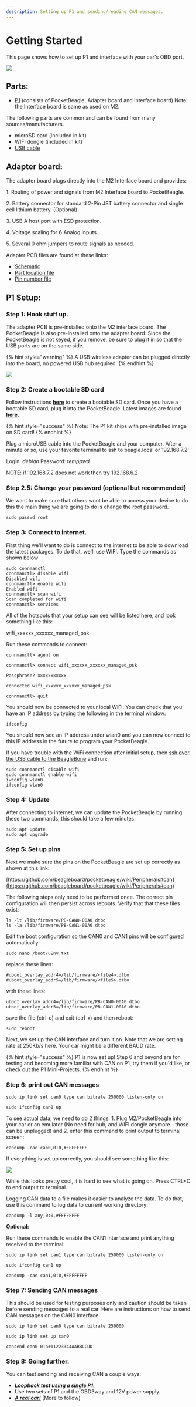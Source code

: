 ```yaml
---
description: Setting up P1 and sending/reading CAN messages.
---
```


# Getting Started

This page shows how to set up P1 and interface with your car's OBD port.&#x20;

![](../../.gitbook/assets/IMG\_6758.JPG)

## Parts:

* [P1](https://www.macchina.cc/catalog/p1-boards/p1-under-dash) (consists of PocketBeagle, Adapter board and Interface board) Note: the Interface board is same as used on M2.

The following parts are common and can be found from many sources/manufacturers.&#x20;

* microSD card (included in kit)
* WIFI dongle (included in kit)
* [USB cable](https://www.macchina.cc/catalog/cables/usb-micro-b-20-cable-5-pin-2824awg-gold-plated-black-15ft)

## Adapter board:

The adapter board plugs directly into the M2 Interface board and provides:&#x20;

1\. Routing of power and signals from M2 Interface board to PocketBeagle.&#x20;

2\. Battery connector for standard 2-Pin JST battery connector and single cell lithium battery. (Optional)

3\. USB A host port with ESD protection.&#x20;

4\. Voltage scaling for 6 Analog inputs.&#x20;

5\. Several 0 ohm jumpers to route signals as needed.



Adapter PCB files are found at these links:

* [Schematic](https://github.com/macchina/p1-hardware/blob/master/SCH-01010%20R1%20SCHEM.PDF)
* [Part location file](https://github.com/macchina/p1-hardware/blob/master/PCB-01010%20R1%20COMPONENT%20LOCATOR%20CLOSE%20UP.PDF)
* [Pin number file](https://github.com/macchina/p1-hardware/blob/master/PCB-01010%20R1%20PIN%20NUMBER%20CHART.PDF)

## P1 Setup:

### Step 1: Hook stuff up.

The adapter PCB is pre-installed onto the M2 interface board. The PocketBeagle is also pre-installed onto the adapter board. Since the PocketBeagle is not keyed, if you remove, be sure to plug it in so that the USB ports are on the same side.

{% hint style="warning" %}
A USB wireless adapter can be plugged directly into the board, no powered USB hub required.
{% endhint %}



![](../../.gitbook/assets/IMG\_6754.JPG)

### Step 2: Create a bootable SD card

Follow instructions [**here**](https://beagleboard.org/getting-started) to create a bootable SD card. Once you have a bootable SD card, plug it into the PocketBeagle. Latest images are found [**here**](https://beagleboard.org/latest-images)**.**

{% hint style="success" %}
Note: The P1 kit ships with pre-installed image on SD card! &#x20;
{% endhint %}

Plug a microUSB cable into the PocketBeagle and your computer. After a minute or so, use your favorite terminal to ssh to beagle.local or 192.168.7.2:

Login: _debian_ Password: _temppwd_

[NOTE: if 192.168.7.2 does not work then try 192.168.6.2](https://beagleboard.org/getting-started#step2)

### Step 2.5: Change your password (optional but recommended)

We want to make sure that others wont be able to access your device to do this the main thing we are going to do is change the root password.

```
sudo passwd root
```

### Step 3: Connect to internet.

First thing we'll want to do is connect to the internet to be able to download the latest packages. To do that, we'll use WIFI. Type the commands as shown below

```
sudo connmanctl
connmanctl> disable wifi
Disabled wifi
connmanctl> enable wifi
Enabled wifi
connmanctl> scan wifi
Scan completed for wifi
connmanctl> services
```

All of the hotspots that your setup can see will be listed here, and look something like this:

wifi\_xxxxxx\_xxxxxx\_managed\_psk

Run these commands to connect:

```
connmanctl> agent on

connmanctl> connect wifi_xxxxxx_xxxxxx_managed_psk

Passphrase? xxxxxxxxxxx

connected wifi_xxxxxx_xxxxxx_managed_psk

connmanctl> quit
```

You should now be connected to your local WiFi. You can check that you have an IP address by typing the following in the terminal window:

```
ifconfig
```

You should now see an IP address under wlan0 and you can now connect to this IP address in the future to program your PocketBeagle.

If you have trouble with the WiFi connection after initial setup, then [ssh over the USB cable to the BeagleBone](https://beagleboard.org/static/beaglebone/latest/README.htm#step2) and run:

```
sudo connmanctl disable wifi
sudo connmanctl enable wifi
iwconfig wlan0
ifconfig wlan0 
```

### Step 4: Update

After connecting to internet, we can update the PocketBeagle by running these two commands, this should take a few minutes.

```
sudo apt update
sudo apt upgrade
```

### Step 5: Set up pins

Next we make sure the pins on the PocketBeagle are set up correctly as shown at this link:

[https://github.com/beagleboard/pocketbeagle/wiki/Peripherals#can](https://github.com/beagleboard/pocketbeagle/wiki/Peripherals#can)

The following steps only need to be performed once.  The correct pin configuration will then persist across reboots.  Verify that that these files exist:

```
ls -lt /lib/firmware/PB-CAN0-00A0.dtbo
ls -la /lib/firmware/PB-CAN1-00A0.dtbo
```

Edit the boot configuration so the CAN0 and CAN1 pins will be configured automatically:

```
sudo nano /boot/uEnv.txt
```

replace these lines:

```
#uboot_overlay_addr4=/lib/firmware/<file4>.dtbo
#uboot_overlay_addr5=/lib/firmware/<file5>.dtbo
```

with these lines:

```
uboot_overlay_addr4=/lib/firmware/PB-CAN0-00A0.dtbo
uboot_overlay_addr5=/lib/firmware/PB-CAN1-00A0.dtbo
```

save the file (ctrl-o) and exit (ctrl-x) and then reboot:

```
sudo reboot
```

Next, we set up the CAN interface and turn it on. Note that we are setting rate at 250Kb/s here. Your car might be a different BAUD rate.

{% hint style="success" %}
P1 is now set up! Step 6 and beyond are for testing and becoming more familiar with CAN on P1, try them if you'd like, or check out the P1 Mini-Projects.
{% endhint %}

### Step 6: print out CAN messages

```
sudo ip link set can0 type can bitrate 250000 listen-only on

sudo ifconfig can0 up
```

To see actual data, we need to do 2 things: 1. Plug M2/PocketBeagle into your car or an emulator (No need for hub, and WIFI dongle anymore - those can be unplugged) and 2. enter this command to print output to terminal screen:

```
candump -cae can0,0:0,#FFFFFFFF
```

If everything is set up correctly, you should see something like this:

![](../../.gitbook/assets/PB\_CAN\_dump.png)

While this looks pretty cool, it is hard to see what is going on. Press CTRL+C to end output to terminal.

Logging CAN data to a file makes it easier to analyze the data. To do that, use this command to log data to current working directory:

```
candump -l any,0:0,#FFFFFFFF
```

**Optional:**

Run these commands to enable the CAN1 interface and print anything received to the terminal:&#x20;

```
sudo ip link set can1 type can bitrate 250000 listen-only on

sudo ifconfig can1 up

candump -cae can1,0:0,#FFFFFFFF
```

### Step 7: Sending CAN messages

This should be used for testing purposes only and caution should be taken before sending messages to a real car.  Here are instructions on how to send CAN messages on the CAN0 interface. &#x20;

```
sudo ip link set can0 type can bitrate 250000

sudo ip link set up can0

cansend can0 01a#11223344AABBCCDD
```

### Step 8: Going further.

You can test sending and receiving CAN a couple ways:&#x20;

* [_**Loopback test using a single P1.**_](../../projects/p1-projects/loopback-testing.md)
* Use two sets of P1 and the OBD3way and 12V power supply.&#x20;
* [_**A real car!**_](../../projects/p1-projects/p1-can-vehicle-data.md) (More to follow)
